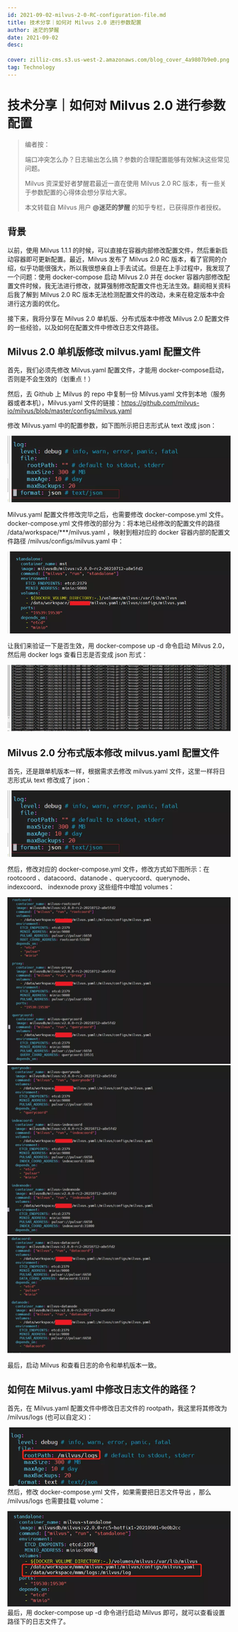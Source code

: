 ```yaml
---
id: 2021-09-02-milvus-2-0-RC-configuration-file.md
title: 技术分享｜如何对 Milvus 2.0 进行参数配置
author: 迷茫的梦醒
date: 2021-09-02
desc:

cover: zilliz-cms.s3.us-west-2.amazonaws.com/blog_cover_4a9807b9e0.png
tag: Technology
---
```




# 技术分享｜如何对 Milvus 2.0 进行参数配置

> 编者按：
>
> 端口冲突怎么办？日志输出怎么搞？参数的合理配置能够有效解决这些常见问题。
>
> Milvus 资深爱好者梦醒君最近一直在使用 Milvus 2.0 RC 版本，有一些关于参数配置的心得体会想分享给大家。
>
> 本文转载自 Milvus 用户 **@迷茫的梦醒** 的知乎专栏，已获得原作者授权。

## 背景

以前，使用 Milvus 1.1.1 的时候，可以直接在容器内部修改配置文件，然后重新启动容器即可更新配置。最近，Milvus 发布了 Milvus 2.0 RC 版本，看了官网的介绍，似乎功能很强大，所以我很想亲自上手去试试。但是在上手过程中，我发现了一个问题：使用 docker-compose 启动 Milvus 2.0 并在 docker 容器内部修改配置文件时候，我无法进行修改，就算强制修改配置文件也无法生效。翻阅相关资料后我了解到 Milvus 2.0 RC 版本无法检测配置文件的改动，未来在稳定版本中会进行这方面的优化。

接下来，我将分享在 Milvus 2.0 单机版、分布式版本中修改 Milvus 2.0 配置文件的一些经验，以及如何在配置文件中修改日志文件路径。

## Milvus 2.0 单机版修改 milvus.yaml 配置文件

首先，我们必须先修改 Milvus.yaml 配置文件，才能用 docker-compose启动，否则是不会生效的（划重点！）

然后，去 Github 上 Milvus 的 repo 中复制一份 Milvus.yaml 文件到本地（服务器或者本机），Milvus.yaml 文件的链接：https://github.com/milvus-io/milvus/blob/master/configs/milvus.yaml

修改 Milvus.yaml 中的配置参数，如下图所示把日志形式从 text 改成 json：

![1](../assets/0902/1.png)

Milvus.yaml 配置文件修改完毕之后，也需要修改 docker-compose.yml 文件。docker-compose.yml 文件修改的部分为：将本地已经修改的配置文件的路径 /data/workspace/***/milvus.yaml ，映射到相对应的 docker 容器内部的配置文件路径 /milvus/configs/milvus.yaml 中：

![2](../assets/0902/2.png)

让我们来验证一下是否生效，用 docker-compose up -d 命令启动 Milvus 2.0，然后用 docker logs 查看日志是否变成 json 形式：

![3](../assets/0902/3.png)

## Milvus 2.0 分布式版本修改 milvus.yaml 配置文件

首先，还是跟单机版本一样，根据需求去修改 milvus.yaml 文件，这里一样将日志形式从 text 修改成了 json：

![4](../assets/0902/4.png)

然后，修改对应的 docker-compose.yml 文件，修改方式如下图所示：在 rootcoord 、datacoord、datanode 、querycoord、querynode、 indexcoord、 indexnode proxy 这些组件中增加 volumes：

![5](../assets/0902/5.png)
![6](../assets/0902/6.png)
![7](../assets/0902/7.png)

最后，启动 Milvus 和查看日志的命令和单机版本一致。


## 如何在 Milvus.yaml 中修改日志文件的路径？

首先，在 Milvus.yaml 配置文件中修改日志文件的 rootpath，我这里将其修改为 /milvus/logs (也可以自定义)：

![8](../assets/0902/8.png)
然后，修改 docker-compose.yml 文件，如果需要把日志文件导出 ，那么 /milvus/logs 也需要挂载 volume：

![9](../assets/0902/9.png)
最后，用 docker-compose up -d 命令进行启动 Milvus 即可，就可以查看设置路径下的日志文件了。

